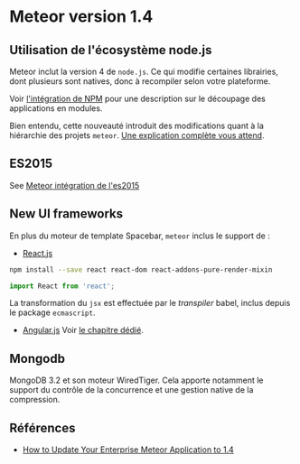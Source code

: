 # Meteor version 1.4


## Utilisation de l'écosystème node.js

Meteor inclut la version 4 de `node.js`. Ce qui modifie certaines librairies, dont plusieurs sont natives, donc à recompiler selon votre plateforme.

Voir [l'intégration de NPM](npm.md) pour une description sur le découpage des applications en modules.

Bien entendu, cette nouveauté introduit des modifications quant à la hiérarchie des projets `meteor`. [Une explication complète vous attend](../best_practices/structuration.md).

## ES2015

See [Meteor intégration de l'es2015](../intro/README.md)

## New UI frameworks

En plus du moteur de template Spacebar, `meteor` inclus le support de :

- [React.js](https://facebook.github.io/react/)
```sh
npm install --save react react-dom react-addons-pure-render-mixin
```

```js
import React from 'react';
```

La transformation du `jsx` est effectuée par le _transpiler_ babel, inclus depuis le package `ecmascript`.

- [Angular.js](https://angularjs.org/)
Voir [le chapitre dédié](../whats_new/angular.md).

## Mongodb

MongoDB 3.2 et son moteur WiredTiger.
Cela apporte notamment le support du contrôle de la concurrence et une gestion native de la compression.

## Références

- [How to Update Your Enterprise Meteor Application to 1.4](https://blog.meteor.com/how-to-update-your-enterprise-meteor-application-to-1-4-3828b2f946f7?gi=ce0074e2b996)